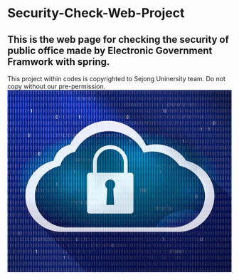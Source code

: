 # Security-Check-Web-Project
## This is the web page for checking the security of public office made by Electronic Government Framwork with spring.
This project within codes is copyrighted to Sejong Uninersity team.
Do not copy without our pre-permission.
![Security Web Image](/git_images/security.jpg)

